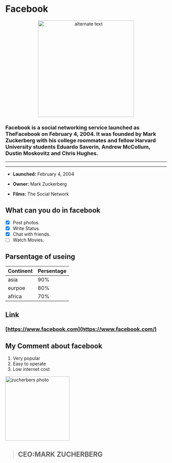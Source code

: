 # Facebook
 <p align="center"> 
    <img src="https://i.pinimg.com/originals/d7/c1/d0/d7c1d07b8d763870d4b59c10603ed092.png" Width="300" Height="300" alt="alternate text">
 </p>


 
 ### Facebook is a social networking service launched as TheFacebook on February 4, 2004. It was founded by Mark Zuckerberg with his college roommates and fellow Harvard University students Eduardo Saverin, Andrew McCollum, Dustin Moskovitz and Chris Hughes.
 ---
 ---


- __Launched:__ February 4, 2004

- __Owner:__ Mark Zuckerberg

- __Films:__ The Social Network


## What can you do in facebook

- [x] Post photos.
- [x] Write Status.
- [x] Chat with friends.
- [ ] Watch Movies.

## Parsentage of useing

|Continent |Persentage |
|----------|-----------|
|asia      |        90%|
|eurpoe    |        80%|
|africa    |        70%|

## Link
### [https://www.facebook.com](https://www.facebook.com/)

## My Comment about facebook

1. Very popular
2.  Easy to operate
3. Low internet cost





<img src= https://wallpapercave.com/wp/wp2126169.jpg  Height="200" width="200" alt= "zucherbers photo">


>## CEO:MARK ZUCHERBERG


